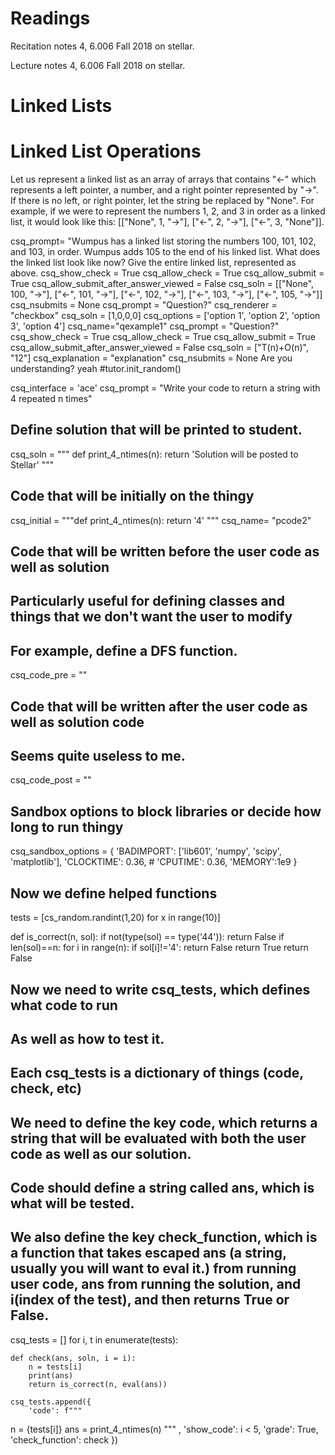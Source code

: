 # Readings 
Recitation notes 4, 6.006 Fall 2018 on stellar.

Lecture notes 4, 6.006 Fall 2018 on stellar.

# Linked Lists

# Linked List Operations

Let us represent a linked list as an array of arrays that contains "<-" which represents a left pointer, a number, and a right pointer represented by "->". If there is no left, or right pointer, let the string be replaced by "None". For example, if we were to represent the numbers 1, 2, and 3 in order as a linked list, it would look like this: [["None", 1, "->"], ["<-", 2, "->"], ["<-", 3, "None"]].

<question expression>
csq_prompt= "Wumpus has a linked list storing the numbers 100, 101, 102, and 103, in order. Wumpus adds 105 to the end of his linked list. What does the linked list look like now? Give the entire linked list, represented as above.
csq_show_check = True
csq_allow_check = True
csq_allow_submit = True
csq_allow_submit_after_answer_viewed = False
csq_soln = [["None", 100, "->"], ["<-", 101, "->"], ["<-", 102, "->"], ["<-", 103, "->"], ["<-", 105, "->"]]
csq_nsubmits = None
</question>

<question multiplechoice>
csq_prompt = "Question?"
csq_renderer = "checkbox"
csq_soln = [1,0,0,0]
csq_options =  ['option 1',
'option 2',
'option 3',
'option 4']
csq_name="qexample1"
</question>


<question expression>
csq_prompt = "Question?"
csq_show_check = True
csq_allow_check = True
csq_allow_submit = True
csq_allow_submit_after_answer_viewed = False
csq_soln = ["T(n)+O(n)", "12"]
csq_explanation = "explanation"
csq_nsubmits = None
</question>

<checkyourself>
Are you understanding?
<showhide>
yeah
</showhide>
</checkyourself>





<python>
#tutor.init_random()
</python>

<question pythoncode>


csq_interface = 'ace'
csq_prompt = "Write your code to return a string with 4 repeated n times"

## Define solution that will be printed to student.
csq_soln = """
def print_4_ntimes(n): 
    return 'Solution will be posted to Stellar'
"""

## Code that will be initially on the thingy
csq_initial = """def print_4_ntimes(n): 
    return '4'
"""
csq_name= "pcode2"

## Code that will be written before the user code as well as solution
## Particularly useful for defining classes and things that we don't want the user to modify
## For example, define a DFS function.
csq_code_pre = ""


## Code that will be written after the user code as well as solution code
## Seems quite useless to me.
csq_code_post = ""



## Sandbox options to block libraries or decide how long to run thingy
csq_sandbox_options = {
    'BADIMPORT': ['lib601', 'numpy', 'scipy', 'matplotlib'], 
    'CLOCKTIME': 0.36, 
    # 'CPUTIME': 0.36, 
    'MEMORY':1e9
}


## Now we define helped functions
tests = [cs_random.randint(1,20) for x in range(10)]

def is_correct(n, sol):
    if not(type(sol) == type('44')):
       return False
    if len(sol)==n:
        for i in range(n):
           if sol[i]!='4':
               return False
        return True
    return False

## Now we need to write csq_tests, which defines what code to run
## As well as how to test it. 
## Each csq_tests is a dictionary of things (code, check, etc)

## We need to define the key code, which returns a string that will be evaluated with both the user code as well as our solution.
## Code should define a string called ans, which is what will be tested.

## We also define the key check_function, which is a function that takes escaped ans (a string, usually you will want to eval it.) from running user code, ans from running the solution, and i(index of the test), and then returns True or False.

csq_tests = []
for i, t in enumerate(tests):

    def check(ans, soln, i = i):
        n = tests[i]
        print(ans)
        return is_correct(n, eval(ans))
        
    csq_tests.append({
        'code': f"""
n = {tests[i]}
ans = print_4_ntimes(n)
""" ,
        'show_code': i < 5,
        'grade': True,
        'check_function': check
    })

</question> 

